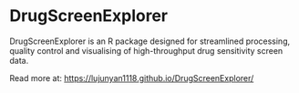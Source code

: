 # DrugScreenExplorer
DrugScreenExplorer is an R package designed for streamlined processing, quality control and visualising of high-throughput drug sensitivity screen data.

Read more at: https://lujunyan1118.github.io/DrugScreenExplorer/
